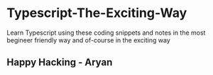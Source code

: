 # Typescript-The-Exciting-Way

Learn Typescript using these coding snippets and notes in the most begineer friendly way and of-course in the exciting way

## Happy Hacking - Aryan 
